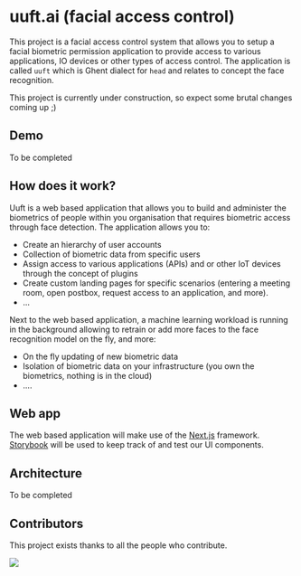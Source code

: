 # uuft.ai (facial access control)

This project is a facial access control system that allows you to setup a facial biometric permission application to provide access to various applications, IO devices or other types of access control.
The application is called `uuft` which is Ghent dialect for `head` and relates to concept the face recognition.

This project is currently under construction, so expect some brutal changes coming up ;)

## Demo

To be completed

## How does it work?

Uuft is a web based application that allows you to build and administer the biometrics of people within you organisation that requires biometric access through face detection. The application allows you to:
- Create an hierarchy of user accounts
- Collection of biometric data from specific users
- Assign access to various applications (APIs) and or other IoT devices through the concept of plugins
- Create custom landing pages for specific scenarios (entering a meeting room, open postbox, request access to an application, and more).
- ...

Next to the web based application, a machine learning workload is running in the background allowing to retrain or add more faces to the face recognition model on the fly, and more:
- On the fly updating of new biometric data
- Isolation of biometric data on your infrastructure (you own the biometrics, nothing is in the cloud)
- ....

## Web app

The web based application will make use of the [Next.js](https://nextjs.org/) framework. [Storybook](https://storybook.js.org/)
 will be used to keep track of and test our UI components.

## Architecture

To be completed

## Contributors

This project exists thanks to all the people who contribute.

<a href="https://github.com/uug-ai/facial-access-control/graphs/contributors">
  <img src="https://contrib.rocks/image?repo=uug-ai/facial-access-control" />
</a>
